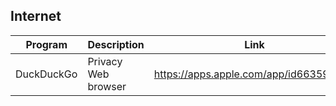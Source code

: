 ## Internet

| Program | Description | Link | Plugins | Comment |
| --- | --- | --- | --- | --- |
| DuckDuckGo | Privacy Web browser |https://apps.apple.com/app/id663592361 |

